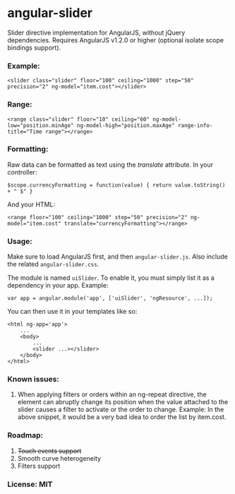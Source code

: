 angular-slider
==============

Slider directive implementation for AngularJS, without jQuery dependencies. Requires AngularJS v1.2.0 or higher (optional isolate scope bindings support).

### Example:


    <slider class="slider" floor="100" ceiling="1000" step="50" precision="2" ng-model="item.cost"></slider>

### Range:

    <range class="slider" floor="10" ceiling="60" ng-model-low="position.minAge" ng-model-high="position.maxAge" range-info-title="Time range"></range>

### Formatting:

Raw data can be formatted as text using the _translate_ attribute.
In your controller:

    $scope.currencyFormatting = function(value) { return value.toString() + " $" }

And your HTML:

    <range floor="100" ceiling="1000" step="50" precision="2" ng-model="item.cost" translate="currencyFormatting"></range>
    
### Usage:

Make sure to load AngularJS first, and then `angular-slider.js`. Also include the related `angular-slider.css`.

The module is named `uiSlider`. To enable it, you must simply list it as a dependency in your app. Example:

    var app = angular.module('app', ['uiSlider', 'ngResource', ...]);
    
You can then use it in your templates like so:

    <html ng-app='app'>
        ...
        <body>
            ...
            <slider ...></slider>
        </body>
    </html>


### Known issues:
  
1. When applying filters or orders within an ng-repeat directive, the element can abruptly change its position when the value attached to the slider causes a filter to activate or the order to change. 
Example: In the above snippet, it would be a very bad idea to order the list by item.cost.

### Roadmap:

1. ~~Touch events support~~
2. Smooth curve heterogeneity
3. Filters support

### License: MIT
